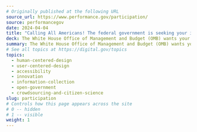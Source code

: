 ```yaml
---
# Originally published at the following URL
source_url: https://www.performance.gov/participation/
source: performancegov
date: 2024-04-04
title: "Calling All Americans! The federal government is seeking your input"
deck: The White House Office of Management and Budget (OMB) wants your thoughts on how federal agencies can more broadly and meaningfully engage with you and your communities. Share your ideas by May 17, 2024 to help build a more inclusive, responsive, transparent, and accountable government.
summary: The White House Office of Management and Budget (OMB) wants your thoughts on how federal agencies can more broadly and meaningfully engage with you and your communities. Share your ideas by May 17, 2024 to help build a more inclusive, responsive, transparent, and accountable government.
# See all topics at https://digital.gov/topics
topics:
  - human-centered-design
  - user-centered-design
  - accessibility
  - innovation
  - information-collection
  - open-government
  - crowdsourcing-and-citizen-science
slug: participation
# Controls how this page appears across the site
# 0 -- hidden
# 1 -- visible
weight: 1
---
```

